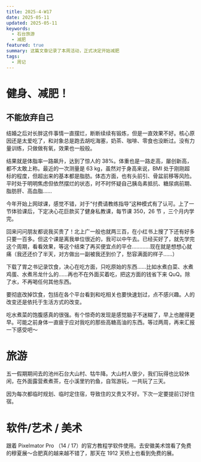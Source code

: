 ```yaml
---
title: 2025-4-W17
date: 2025-05-11
updated: 2025-05-11
keywords:
  - 石台旅游
  - 减肥
featured: true
summary: 这篇文章记录了本周活动，正式决定开始减肥
tags:
  - 周记
---
```

# 健身、减肥！
## 不能放弃自己

结婚之后对长胖这件事情一直摆烂，断断续续有锻炼，但是一直效果不好。核心原因还是太爱吃了，和对象总是跑去胡吃海塞，奶茶、咖啡、零食也没断过。没有力量训练，只做做有氧，效果也一般般。

结果就是体脂率一路飙升，达到了惊人的 38%。体重也是一路走高，屡创新高，都不太敢上称。最近的一次测量是 63 kg，虽然对于身高来说，BMI 处于刚刚超标的程度，但超出来的基本都是脂肪。体态方面，也有头前引、骨盆前移等风险。平时处于明明焦虑但依然摆烂的状态，时不时怀疑自己胰岛素抵抗、糖尿病前期、脂肪肝、高血脂……

今年开始上网球课，感觉不错，对于“付费请教练指导”这种模式有了认可。上了一节体验课后，下定决心花巨款买了健身私教课，每节课 350，26 节 ，三个月内学完。

回来问问朋友都说我买贵了！北上广一般也就两三百，在小红书上搜了下还有好多只要一百多。但这个课是离我单位很近的，我可以中午去。已经买好了，就先学完这个周期，看看效果，等这个结束了再买便宜点的平仓…………现在就是想想心就痛（我还还价了半天，对方做出一副被我还到价了，愁容满面的样子……）

下载了胃之书记录饮食，决心在吃方面，只吃原始的东西……比如水煮白菜、水煮鸡蛋、水煮吊龙什么的……再也不在外面买着吃，把这方面的钱省下来 QuQ。除了水，不再喝任何其他东西。

要彻底改掉饮食，包括在各个平台看到和吃相关也要快速划过，点不感兴趣。人的改变还是依托于生活方式的改变。

吃水煮菜的饱腹感真的很强。有个惊奇的发现是感觉脑子不迷糊了，早上也醒得更早。可能之前身体一直疲于应对我吃的那些高糖高油的东西。等过两周，再来汇报一下感受吧～

# 旅游

五一假期期间去的池州石台大山村、牯牛降。大山村人很少，我们玩得也比较休闲，在外面露营煮煮茶，在小溪里钓钓鱼，自驾游玩，一共玩了三天。

因为每次都临时规划、临时定住宿，导致住的又贵又不好。下次一定要提前订好住宿。

# 软件/艺术 / 美术

跟着 Pixelmator Pro （14 / 17）的官方教程学软件使用。去安徽美术馆看了免费的穆夏展～合肥真的越来越不错了，那天在 1912 天桥上也看到免费的展。


